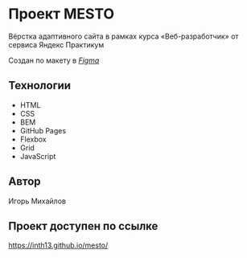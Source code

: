 # Проект MESTO


Вёрстка адаптивного сайта в рамках курса «Веб-разработчик» от сервиса Яндекс Практикум

Создан по макету в [*Figma*](https://www.figma.com/file/2cn9N9jSkmxD84oJik7xL7/JavaScript.-Sprint-4?node-id=28212-2&t=vymB1o3yHT8hoqQN-0)

## Технологии

- HTML
- CSS
- BEM
- GitHub Pages
- Flexbox
- Grid
- JavaScript
## Автор

Игорь Михайлов

## Проект доступен по ссылке

https://inth13.github.io/mesto/
